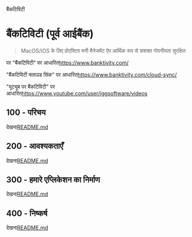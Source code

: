 बैंकटिविटी

# बैंकटिविटी (पूर्व आईबैंक)

> MacOS/iOS के लिए प्रोएक्टिव मनी मैनेजमेंट ऐप
> आर्थिक रूप से सशक्त
> गोपनीयता सुरक्षित

पर "बैंकटिविटी" पर आधारित<https://www.banktivity.com/>

"बैंकटिविटी क्लाउड सिंक" पर आधारित<https://www.banktivity.com/cloud-sync/>

"यूट्यूब पर बैंकटिविटी" पर आधारित<https://www.youtube.com/user/iggsoftware/videos>

## 100 - परिचय

देखना[README.md](./100/README.md)

## 200 - आवश्यकताएँ

देखना[README.md](./200/README.md)

## 300 - हमारे एप्लिकेशन का निर्माण

देखना[README.md](./300/README.md)

## 400 - निष्कर्ष

देखना[README.md](./400/README.md)
